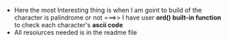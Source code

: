 * Here the most Interesting thing is when I am goint to build of the character is palindrome or not ===>> I have user **ord() built-in function** to check each character's **ascii code**
* All resoiurces needed is in the readme file